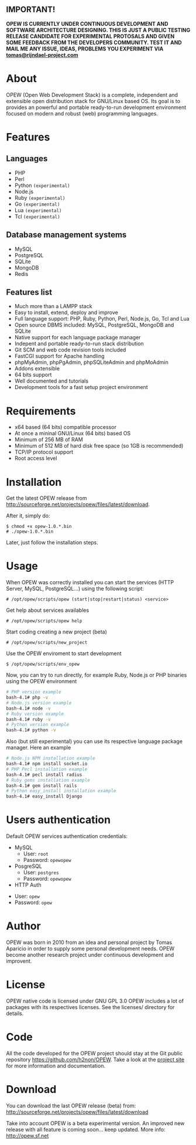 ## IMPORTANT!
**OPEW IS CURRENTLY UNDER CONTINUOUS DEVELOPMENT AND SOFTWARE ARCHITECTURE DESIGNING. 
THIS IS JUST A PUBLIC TESTING RELEASE CANDIDATE FOR EXPERIMENTAL PROTOSALS AND 
GIVEN SOME FEEDBACK FROM THE DEVELOPERS COMMUNITY. TEST IT AND MAIL ME ANY ISSUE, IDEAS, PROBLEMS YOU EXPERIMENT VIA <tomas@rijndael-project.com>**

# About

OPEW (Open Web Development Stack) is a complete, independent and extensible open distribution stack for GNU/Linux based OS. 
Its goal is to provides an powerful and portable ready-to-run development environment focused on modern and robust (web) programming languages. 

# Features

## Languages

* PHP 
* Perl
* Python `(experimental)`
* Node.js
* Ruby `(experimental)`
* Go `(experimental)`
* Lua `(experimental)`
* Tcl `(experimental)`

## Database management systems

* MySQL 
* PostgreSQL
* SQLite
* MongoDB
* Redis

## Features list

* Much more than a LAMPP stack
* Easy to install, extend, deploy and improve
* Full language support: PHP, Ruby, Python, Perl, Node.js, Go, Tcl and Lua
* Open source DBMS included: MySQL, PostgreSQL, MongoDB and SQLite
* Native support for each language package manager 
* Indepent and portable ready-to-run stack distribution
* Git SCM and web code revision tools included
* FastCGI support for Apache handling
* phpMyAdmin, phpPgAdmin, phpSQLiteAdmin and phpMoAdmin
* Addons extensible 
* 64 bits support
* Well documented and tutorials 
* Development tools for a fast setup project environment

# Requirements

* x64 based (64 bits) compatible processor
* At once a mininal GNU/Linux (64 bits) based OS
* Minimum of 256 MB of RAM
* Minimum of 512 MB of hard disk free space (so 1GB is recommended)
* TCP/IP protocol support
* Root access level

# Installation

Get the latest OPEW release from <http://sourceforge.net/projects/opew/files/latest/download>.

After it, simply do:

```
$ chmod +x opew-1.0.*.bin
# ./opew-1.0.*.bin
```

Later, just follow the installation steps.

# Usage

When OPEW was correctly installed you can start the services (HTTP Server, MySQL, PostgreSQL...) using the following script:

```
# /opt/opew/scripts/opew (start|stop|restart|status) <service> 
```

Get help about services availables

```
# /opt/opew/scripts/opew help
```

Start coding creating a new project (beta)

```
# /opt/opew/scripts/new_project
```

Use the OPEW enviroment to start development

```
$ /opt/opew/scripts/env_opew
```

Now, you can try to run directly, for example Ruby, Node.js or PHP binaries using the OPEW environment 

```bash
# PHP version example
bash-4.1# php -v
# Node.js version example
bash-4.1# node -v
# Ruby version example
bash-4.1# ruby -v 
# Python version example
bash-4.1# python -v
```

Also (but still experimental) you can use its respective language package manager. Here an example

```bash
# Node.js NPM installation example
bash-4.1# npm install socket.io
# PHP Pecl installation example
bash-4.1# pecl install radius
# Ruby gems installation example
bash-4.1# gem install rails
# Python easy_install installation example
bash-4.1# easy_install Django
```

# Users authentication

Default OPEW services authentication credentials:

* MySQL
  - User: `root`
  - Password: `opewopew`
* PosgreSQL 
  - User: `postgres`
  - Password: `opewopew`
* HTTP Auth
 - User: `opew`
 - Password: `opew`

# Author

OPEW was born in 2010 from an idea and personal project by Tomas Aparicio in order to supply some personal development needs.
OPEW become another research project under continuous development and improvent.

# License

OPEW native code is licensed under GNU GPL 3.0 
OPEW includes a lot of packages with its respectives licenses. See the licenses/ directory for details.

# Code

All the code developed for the OPEW project should stay at the Git public repository <https://github.com/h2non/OPEW>.
Take a look at the [project site](http://opew.sf.net) for more information and documentation.

# Download

You can download the last OPEW release (beta) from:
http://sourceforge.net/projects/opew/files/latest/download

Take into account OPEW is a beta experimental version.
An improved new release with all feature is coming soon... keep updated.
More info: <http://opew.sf.net>

